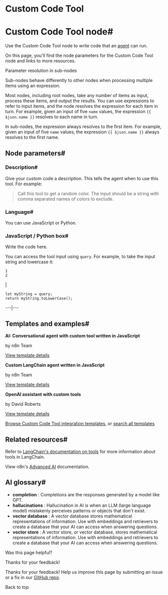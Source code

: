 # Custom Code Tool

[ ](https://github.com/n8n-io/n8n-docs/edit/main/docs/integrations/builtin/cluster-nodes/sub-nodes/n8n-nodes-langchain.toolcode.md "Edit this page")

# Custom Code Tool node#

Use the Custom Code Tool node to write code that an [agent](../../../../../glossary/#ai-agent) can run.

On this page, you'll find the node parameters for the Custom Code Tool node and links to more resources.

Parameter resolution in sub-nodes

Sub-nodes behave differently to other nodes when processing multiple items using an expression.

Most nodes, including root nodes, take any number of items as input, process these items, and output the results. You can use expressions to refer to input items, and the node resolves the expression for each item in turn. For example, given an input of five `name` values, the expression `{{ $json.name }}` resolves to each name in turn.

In sub-nodes, the expression always resolves to the first item. For example, given an input of five `name` values, the expression `{{ $json.name }}` always resolves to the first name.

## Node parameters#

### Description#

Give your custom code a description. This tells the agent when to use this tool. For example:

> Call this tool to get a random color. The input should be a string with comma separated names of colors to exclude.

### Language#

You can use JavaScript or Python.

### JavaScript / Python box#

Write the code here.

You can access the tool input using `query`. For example, to take the input string and lowercase it:
    
    
    1
    2

| 
    
    
    let myString = query;
    return myString.toLowerCase();
      
  
---|---  
  
## Templates and examples#

**AI: Conversational agent with custom tool written in JavaScript**

by n8n Team

[View template details](https://n8n.io/workflows/1963-ai-conversational-agent-with-custom-tool-written-in-javascript/)

**Custom LangChain agent written in JavaScript**

by n8n Team

[View template details](https://n8n.io/workflows/1955-custom-langchain-agent-written-in-javascript/)

**OpenAI assistant with custom tools**

by David Roberts

[View template details](https://n8n.io/workflows/2025-openai-assistant-with-custom-tools/)

[Browse Custom Code Tool integration templates](https://n8n.io/integrations/code-tool/), or [search all templates](https://n8n.io/workflows/)

## Related resources#

Refer to [LangChain's documentation on tools](https://langchain-ai.github.io/langgraphjs/how-tos/tool-calling/) for more information about tools in LangChain.

View n8n's [Advanced AI](../../../../../advanced-ai/) documentation.

## AI glossary#

  * **completion** : Completions are the responses generated by a model like GPT.
  * **hallucinations** : Hallucination in AI is when an LLM (large language model) mistakenly perceives patterns or objects that don't exist.
  * **vector database** : A vector database stores mathematical representations of information. Use with embeddings and retrievers to create a database that your AI can access when answering questions.
  * **vector store** : A vector store, or vector database, stores mathematical representations of information. Use with embeddings and retrievers to create a database that your AI can access when answering questions.

Was this page helpful? 

Thanks for your feedback! 

Thanks for your feedback! Help us improve this page by submitting an issue or a fix in our [GitHub repo](https://github.com/n8n-io/n8n-docs). 

Back to top 
